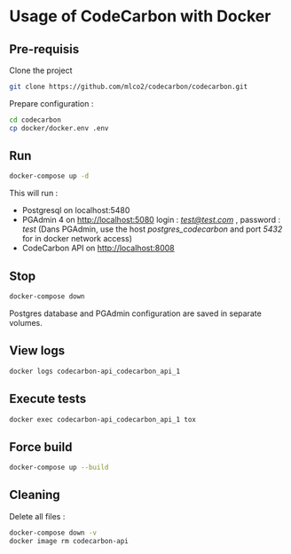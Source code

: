 # Usage of CodeCarbon with Docker

## Pre-requisis

Clone the project
```sh
git clone https://github.com/mlco2/codecarbon/codecarbon.git
```

Prepare configuration :
```sh
cd codecarbon
cp docker/docker.env .env
```


## Run

```sh
docker-compose up -d
```
This will run :
 - Postgresql on localhost:5480
 - PGAdmin 4 on [http://localhost:5080](http://localhost:5080) login : *test@test.com* , password : *test* (Dans PGAdmin, use the host *postgres_codecarbon* and port *5432* for in docker network access)
 - CodeCarbon API on [http://localhost:8008](http://localhost:8008)
 

## Stop

```sh
docker-compose down
```

Postgres database and PGAdmin configuration are saved in separate volumes.

## View logs

```sh
docker logs codecarbon-api_codecarbon_api_1
```

## Execute tests
```sh
docker exec codecarbon-api_codecarbon_api_1 tox
```

## Force build
```sh
docker-compose up --build
```


## Cleaning
Delete all files :
```sh
docker-compose down -v
docker image rm codecarbon-api
```